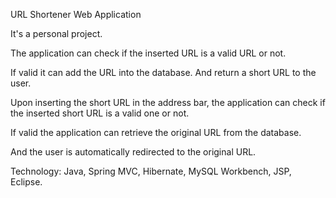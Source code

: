 URL Shortener Web Application

It's a personal project.

The application can check if the inserted URL is a valid URL or not.

If valid it can add the URL into the database. And return a short URL to the user.

Upon inserting the short URL in the address bar, the application can check if the inserted short URL is a valid one or not.

If valid the application can retrieve the original URL from the database. 

And the user is automatically redirected to the original URL.


Technology: Java, Spring MVC, Hibernate, MySQL Workbench, JSP, Eclipse.
